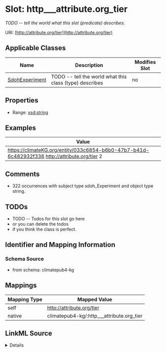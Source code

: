 

# Slot: http___attribute.org_tier


_TODO -- tell the world what this slot (predicate) describes._





URI: [http://attribute.org/tier](http://attribute.org/tier)



<!-- no inheritance hierarchy -->





## Applicable Classes

| Name | Description | Modifies Slot |
| --- | --- | --- |
| [SdohExperiment](../classes/SdohExperiment.md) | TODO -- tell the world what this class (type) describes |  no  |







## Properties

* Range: [xsd:string](http://www.w3.org/2001/XMLSchema#string)






## Examples

| Value |
| --- |
| https://climateKG.org/entity/033c6854-b6b0-47b7-b41d-6c482932f336 http://attribute.org/tier 2 |

## Comments

* 322 occurrences with subject type sdoh_Experiment and object type string.

## TODOs

* TODO -- Todos for this slot go here
* or you can delete the todos
* if you think the class is perfect.

## Identifier and Mapping Information







### Schema Source


* from schema: climatepub4-kg




## Mappings

| Mapping Type | Mapped Value |
| ---  | ---  |
| self | http://attribute.org/tier |
| native | climatepub4-kg/:http___attribute.org_tier |




## LinkML Source

<details>
```yaml
name: http___attribute.org_tier
description: TODO -- tell the world what this slot (predicate) describes.
todos:
- TODO -- Todos for this slot go here
- or you can delete the todos
- if you think the class is perfect.
comments:
- 322 occurrences with subject type sdoh_Experiment and object type string.
examples:
- value: https://climateKG.org/entity/033c6854-b6b0-47b7-b41d-6c482932f336 http://attribute.org/tier
    2
from_schema: climatepub4-kg
rank: 1000
slot_uri: http://attribute.org/tier
alias: http___attribute.org_tier
domain_of:
- sdoh_Experiment
range: string

```
</details>